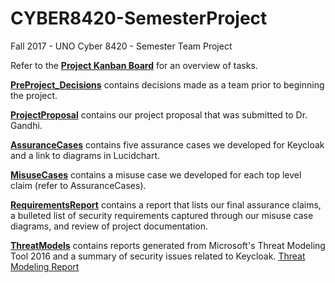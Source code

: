 # CYBER8420-SemesterProject
Fall 2017 - UNO Cyber 8420 - Semester Team Project

Refer to the <strong><a href="https://github.com/DanielLucier/CYBER8420-SemesterProject/projects/1">Project Kanban Board</a></strong> for an overview of tasks.

<strong><a href="https://github.com/DanielLucier/CYBER8420-SemesterProject/tree/master/PreProject_Decisions">PreProject_Decisions</a></strong> contains decisions made as a team prior to beginning the project.

<strong><a href="https://github.com/DanielLucier/CYBER8420-SemesterProject/tree/master/ProjectProposal">ProjectProposal</a></strong> contains our project proposal that was submitted to Dr. Gandhi.

<strong><a href="https://github.com/DanielLucier/CYBER8420-SemesterProject/tree/master/AssuranceCases">AssuranceCases</a></strong> contains five assurance cases we developed for Keycloak and a link to diagrams in Lucidchart.

<strong><a href="https://github.com/DanielLucier/CYBER8420-SemesterProject/tree/master/MisuseCases">MisuseCases</a></strong> contains a misuse case we developed for each top level claim (refer to AssuranceCases).

<strong><a href="https://github.com/DanielLucier/CYBER8420-SemesterProject/tree/master/RequirementsReport">RequirementsReport</a></strong> contains a report that lists our final assurance claims, a bulleted list of security requirements captured through our misuse case diagrams, and review of project documentation.


<strong><a href="https://github.com/DanielLucier/CYBER8420-SemesterProject/tree/master/ThreatModels">ThreatModels</a></strong> contains reports generated from Microsoft's Threat Modeling Tool 2016 and a summary of security issues related to Keycloak.
<a href = "https://daniellucier.github.io/CYBER8420-SemesterProject/ThreatModels/Keycloak-Threat-Report.html">Threat Modeling Report</a>
